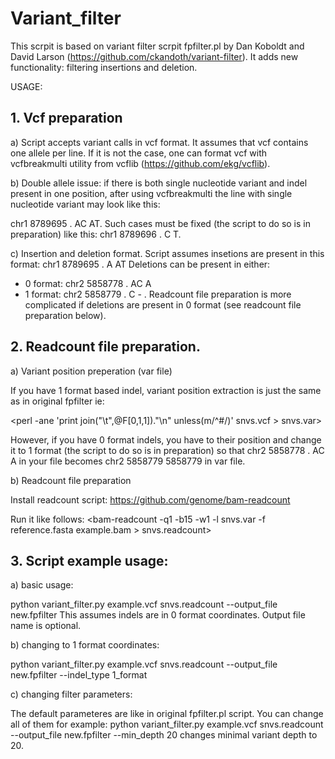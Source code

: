 # Variant_filter

This scrpit is based on variant filter scrpit fpfilter.pl by Dan Koboldt and David Larson (https://github.com/ckandoth/variant-filter).
It adds new functionality: filtering insertions and deletion.

USAGE:

## 1. Vcf preparation ##

a) Script accepts variant calls in vcf format. It assumes that vcf contains one allele per line. If it is not the case,
one can format vcf with vcfbreakmulti utility from vcflib (https://github.com/ekg/vcflib).

b) Double allele issue: if there is both single nucleotide variant and indel present in one position, after using vcfbreakmulti the line with single nucleotide variant may look like this:

chr1 8789695 . AC AT. Such cases must be fixed (the script to do so is in preparation) like this:
chr1 8789696 . C  T. 

c) Insertion and deletion format.
Script assumes insetions are present in this format:
chr1 8789695 . A AT
Deletions can be present in either:
- 0 format: chr2 5858778 . AC A
- 1 format: chr2 5858779 . C - .
Readcount file preparation is more complicated if deletions are present in 0 format (see readcount file preparation below). 

## 2. Readcount file preparation. ##

a) Variant position preperation (var file)

If you have 1 format based indel, variant position extraction is just the same as in original fpfilter ie:

<perl -ane 'print join("\t",@F[0,1,1])."\n" unless(m/^#/)' snvs.vcf > snvs.var>

However, if you have 0 format indels, you have to their position and change it to 1 format (the script to do so is in preparation) so that chr2 5858778 . AC A in your file becomes chr2 5858779 5858779 in var file. 

b) Readcount file preparation

Install readcount script: https://github.com/genome/bam-readcount 

Run it like follows:
<bam-readcount -q1 -b15 -w1 -l snvs.var -f reference.fasta example.bam > snvs.readcount>

## 3. Script example usage: ##

a) basic usage:

python variant_filter.py example.vcf snvs.readcount --output_file new.fpfilter
This assumes indels are in 0 format coordinates. Output file name is optional.

b) changing to 1 format coordinates:

python variant_filter.py example.vcf snvs.readcount --output_file new.fpfilter --indel_type 1_format

c) changing filter parameters:

The default parameteres are like in original fpfilter.pl script. You can change all of them for example:
python variant_filter.py example.vcf snvs.readcount --output_file new.fpfilter --min_depth 20 changes minimal variant depth to 20.
